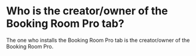 # Who is the creator/owner of the Booking Room Pro tab?

<p class="no-margin">The one who installs the Booking Room Pro tab is the creator/owner of the Booking Room Pro.</p>


<Hubspot />
<Clarity />
<GoogleAnalytics />

